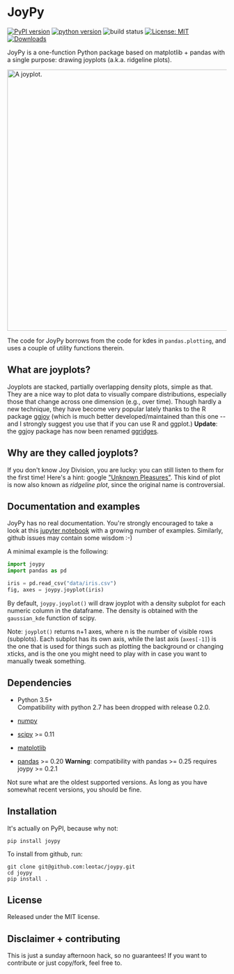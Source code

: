 # JoyPy

[![PyPI version](https://badge.fury.io/py/joypy.svg)](https://badge.fury.io/py/joypy) [![python version](https://img.shields.io/badge/python-3.5+-blue.svg)](https://www.python.org/download/releases/3.5.0/)  ![build status](https://github.com/leotac/joypy/actions/workflows/test.yml/badge.svg) [![License: MIT](https://img.shields.io/badge/License-MIT-yellow.svg)](https://opensource.org/licenses/MIT) [![Downloads](https://pepy.tech/badge/joypy)](https://pepy.tech/project/joypy)


JoyPy is a one-function Python package based on matplotlib + pandas with a single purpose: drawing joyplots (a.k.a. ridgeline plots).

<img src="temperatures.png" width="600" alt="A joyplot.">

The code for JoyPy borrows from the code for kdes in `pandas.plotting`, and uses a couple
of utility functions therein.

What are joyplots?
---
Joyplots are stacked, partially overlapping density plots, simple as that. They are a nice way to plot data
to visually compare distributions, especially those that change across one dimension (e.g., over time).
Though hardly a new technique, they have become very popular lately thanks to the R package [ggjoy](https://github.com/clauswilke/ggjoy) 
(which is much better developed/maintained than this one -- and I strongly suggest you use that if you can use R and ggplot.)
**Update**: the ggjoy package has now been renamed [ggridges](https://github.com/clauswilke/ggridges).

Why are they called joyplots?
---
If you don't know Joy Division, you are lucky: you can still listen to them for the first time!
Here's a hint: google ["Unknown Pleasures"](https://www.youtube.com/watch?v=fhCLalLXHP4).
This kind of plot is now also known as *ridgeline plot*, since the original name is controversial. 

Documentation and examples
--------

JoyPy has no real documentation.
You're strongly encouraged to take a look at this [jupyter notebook](Joyplot.ipynb) with a growing number of examples.
Similarly, github issues may contain some wisdom :-)

A minimal example is the following:
```python
import joypy
import pandas as pd

iris = pd.read_csv("data/iris.csv")
fig, axes = joypy.joyplot(iris)
```

By default, `joypy.joyplot()` will draw joyplot with a density subplot for each numeric column in the dataframe. The density is obtained with the `gaussian_kde` function of scipy.

Note: `joyplot()` returns n+1 axes, where n is the number of visible rows (subplots).
Each subplot has its own axis, while the last axis (`axes[-1]`) is the one that is used for things such as plotting the background or changing xticks, and is the one you might need to play with in case you want to manually tweak something.


Dependencies
------------

- Python 3.5+  
Compatibility with python 2.7 has been dropped with release 0.2.0.

- [numpy](http://www.numpy.org/)
- [scipy](http://www.scipy.org/) >= 0.11
- [matplotlib](http://matplotlib.org/)
- [pandas](http://pandas.pydata.org/) >= 0.20  **Warning**: compatibility with pandas >= 0.25 requires joypy >= 0.2.1


Not sure what are the oldest supported versions. 
As long as you have somewhat recent versions, you should be fine.

Installation
------

It's actually on PyPI, because why not:
    
    pip install joypy

To install from github, run:

    git clone git@github.com:leotac/joypy.git
    cd joypy
    pip install .

License
-------

Released under the MIT license.

Disclaimer + contributing
-----

This is just a sunday afternoon hack, so no guarantees! If you want to contribute or just copy/fork, feel free to. 
